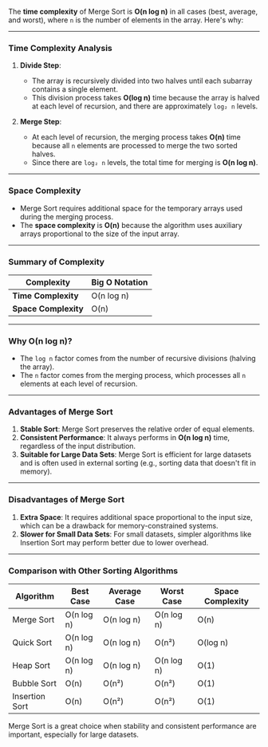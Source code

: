 The **time complexity** of Merge Sort is **O(n log n)** in all cases (best, average, and worst), where `n` is the number of elements in the array. Here's why:

---

### **Time Complexity Analysis**

1. **Divide Step**:
   - The array is recursively divided into two halves until each subarray contains a single element.
   - This division process takes **O(log n)** time because the array is halved at each level of recursion, and there are approximately `log₂ n` levels.

2. **Merge Step**:
   - At each level of recursion, the merging process takes **O(n)** time because all `n` elements are processed to merge the two sorted halves.
   - Since there are `log₂ n` levels, the total time for merging is **O(n log n)**.

---

### **Space Complexity**
- Merge Sort requires additional space for the temporary arrays used during the merging process.
- The **space complexity** is **O(n)** because the algorithm uses auxiliary arrays proportional to the size of the input array.

---

### **Summary of Complexity**
| Complexity | Big O Notation |
|-------------|----------------|
| **Time Complexity** | O(n log n) |
| **Space Complexity** | O(n) |

---

### **Why O(n log n)?**
- The `log n` factor comes from the number of recursive divisions (halving the array).
- The `n` factor comes from the merging process, which processes all `n` elements at each level of recursion.

---

### **Advantages of Merge Sort**
1. **Stable Sort**: Merge Sort preserves the relative order of equal elements.
2. **Consistent Performance**: It always performs in **O(n log n)** time, regardless of the input distribution.
3. **Suitable for Large Data Sets**: Merge Sort is efficient for large datasets and is often used in external sorting (e.g., sorting data that doesn't fit in memory).

---

### **Disadvantages of Merge Sort**
1. **Extra Space**: It requires additional space proportional to the input size, which can be a drawback for memory-constrained systems.
2. **Slower for Small Data Sets**: For small datasets, simpler algorithms like Insertion Sort may perform better due to lower overhead.

---

### **Comparison with Other Sorting Algorithms**
| Algorithm       | Best Case | Average Case | Worst Case | Space Complexity |
|-----------------|-----------|--------------|------------|------------------|
| Merge Sort      | O(n log n)| O(n log n)   | O(n log n) | O(n)             |
| Quick Sort      | O(n log n)| O(n log n)   | O(n²)      | O(log n)         |
| Heap Sort       | O(n log n)| O(n log n)   | O(n log n) | O(1)             |
| Bubble Sort     | O(n)      | O(n²)        | O(n²)      | O(1)             |
| Insertion Sort  | O(n)      | O(n²)        | O(n²)      | O(1)             |

Merge Sort is a great choice when stability and consistent performance are important, especially for large datasets.
